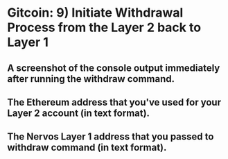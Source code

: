 # Gitcoin: 9) Initiate Withdrawal Process from the Layer 2 back to Layer 1


## A screenshot of the console output immediately after running the withdraw command.

## The Ethereum address that you've used for your Layer 2 account (in text format).

## The Nervos Layer 1 address that you passed to withdraw command (in text format).
